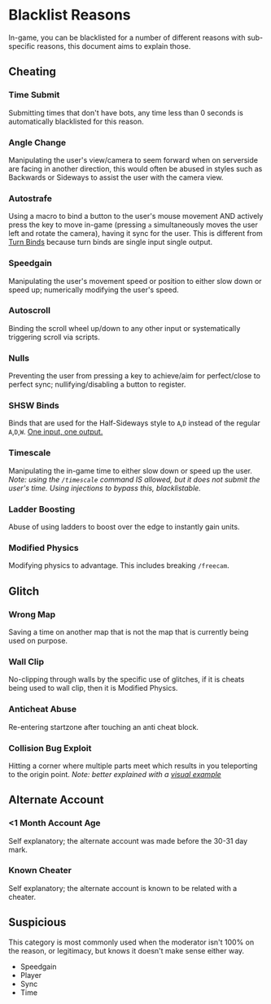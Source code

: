 # Blacklist Reasons
In-game, you can be blacklisted for a number of different reasons with sub-specific reasons, this document aims to explain those.
## Cheating
### Time Submit
Submitting times that don't have bots, any time less than 0 seconds is automatically blacklisted for this reason.
### Angle Change
Manipulating the user's view/camera to seem forward when on serverside are facing in another direction, this would often be abused in styles such as Backwards or Sideways to assist the user with the camera view.
### Autostrafe
Using a macro to bind a button to the user's mouse movement AND actively press the key to move in-game (pressing `a` simultaneously moves the user left and rotate the camera), having it sync for the user. This is different from [Turn Binds](https://github.com/insyri/strafes.net-moderation-document-draft/blob/main/rules/allowed.md#turn-binds) because turn binds are single input single output.
### Speedgain
Manipulating the user's movement speed or position to either slow down or speed up; numerically modifying the user's speed.
### Autoscroll
Binding the scroll wheel up/down to any other input or systematically triggering scroll via scripts.
### Nulls
Preventing the user from pressing a key to achieve/aim for perfect/close to perfect sync; nullifying/disabling a button to register.
### SHSW Binds
Binds that are used for the Half-Sideways style to `A`,`D` instead of the regular `A`,`D`,`W`. [One input, one output.](https://github.com/insyri/strafes.net-moderation-document-draft/blob/main/rules/allowed.md#key-binding)
### Timescale
Manipulating the in-game time to either slow down or speed up the user.
*Note: using the `/timescale` command IS allowed, but it does not submit the user's time. Using injections to bypass this, blacklistable.*
### Ladder Boosting
Abuse of using ladders to boost over the edge to instantly gain units.
### Modified Physics
Modifying physics to advantage. This includes breaking `/freecam`.
## Glitch
### Wrong Map
Saving a time on another map that is not the map that is currently being used on purpose.
### Wall Clip
No-clipping through walls by the specific use of glitches, if it is cheats being used to wall clip, then it is Modified Physics.
### Anticheat Abuse
Re-entering startzone after touching an anti cheat block.
### Collision Bug Exploit
Hitting a corner where multiple parts meet which results in you teleporting to the origin point.
*Note: better explained with a [visual example](https://www.youtube.com/watch?v=PE2eeKD0nwg)*
## Alternate Account
### <1 Month Account Age
Self explanatory; the alternate account was made before the 30-31 day mark.
### Known Cheater
Self explanatory; the alternate account is known to be related with a cheater.
## Suspicious
This category is most commonly used when the moderator isn't 100% on the reason, or legitimacy, but knows it doesn't make sense either way.
- Speedgain
- Player
- Sync
- Time
